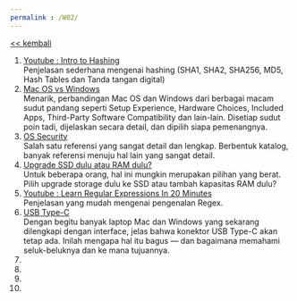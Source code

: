 ```yaml
---
permalink : /W02/
---
```

[<< kembali](../)

1. [Youtube : Intro to Hashing](https://www.youtube.com/watch?v=Um1cYXxkOuo)<br>
  Penjelasan sederhana mengenai hashing (SHA1, SHA2, SHA256, MD5, Hash Tables dan Tanda tangan digital)
2. [Mac OS vs Windows](https://sea.pcmag.com/software/30432/macos-vs-windows-which-os-really-is-the-best)<br>
  Menarik, perbandingan Mac OS dan Windows dari berbagai macam sudut pandang seperti Setup Experience, Hardware Choices, Included Apps, Third-Party Software Compatibility dan lain-lain. Disetiap sudut poin tadi, dijelaskan secara detail, dan dipilih siapa pemenangnya.
3. [OS Security](https://medium.com/@rezaduty/os-security-892cfae5e930)<br>
  Salah satu referensi yang sangat detail dan lengkap. Berbentuk katalog, banyak referensi menuju hal lain yang sangat detail.
4. [Upgrade SSD dulu atau RAM dulu?](https://www.youtube.com/watch?v=PEadY_04aRc)<br>
  Untuk beberapa orang, hal ini mungkin merupakan pilihan yang berat. Pilih upgrade storage dulu ke SSD atau tambah kapasitas RAM dulu?
5. [Youtube : Learn Regular Expressions In 20 Minutes](https://www.youtube.com/watch?v=rhzKDrUiJVk)<br>
  Penjelasan yang mudah mengenai pengenalan Regex.
6. [USB Type-C](https://sea.pcmag.com/laptops/2147/what-is-usb-c-an-explainer)<br>
  Dengan begitu banyak laptop Mac dan Windows yang sekarang dilengkapi dengan interface, jelas bahwa konektor USB Type-C akan tetap ada. Inilah mengapa hal itu bagus — dan bagaimana memahami seluk-beluknya dan ke mana tujuannya.
7.
8.
9.
10.

